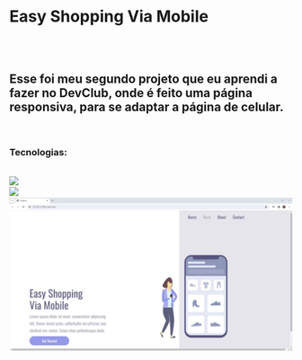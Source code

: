 <h1>Easy Shopping Via Mobile</h1>
<br>
<br>
<h2>Esse foi meu segundo projeto que eu aprendi a fazer no <b>DevClub, onde é feito uma página responsiva, para se adaptar a página de celular.</b></h2>

<br>
<h3>Tecnologias:</h3>
<br>
<img src="https://img.shields.io/badge/HTML5-E34F26?style=for-the-badge&logo=html5&logoColor=white"/>
<br>
<img src="https://img.shields.io/badge/CSS3-1572B6?style=for-the-badge&logo=css3&logoColor=white"/>

<img src="https://raw.githubusercontent.com/ric-adolfo/Meu-2-projeto-responsivo/6a121837b56b7f40b80ff57890e826828ebdaf8e/assets/Projeto%202%20Responsivo.jpg"/>
